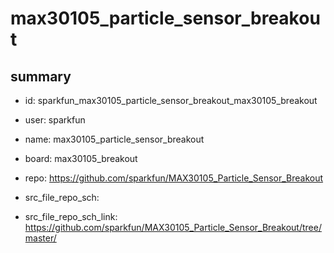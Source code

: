# max30105_particle_sensor_breakout
 
## summary 
* id: sparkfun_max30105_particle_sensor_breakout_max30105_breakout
* user: sparkfun
* name: max30105_particle_sensor_breakout
* board: max30105_breakout
* repo: https://github.com/sparkfun/MAX30105_Particle_Sensor_Breakout



* src_file_repo_sch: 
* src_file_repo_sch_link: https://github.com/sparkfun/MAX30105_Particle_Sensor_Breakout/tree/master/




